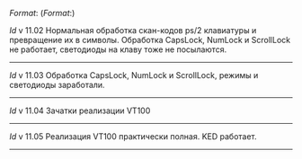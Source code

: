 $Format:%ci$ ($Format:%h$)

$Id$
v 11.02
Нормальная обработка скан-кодов ps/2 клавиатуры и превращение их в символы.
Обработка CapsLock, NumLock и ScrollLock не работает, светодиоды на клаву тоже не посылаются.

---

$Id$
v 11.03
Обработка CapsLock, NumLock и ScrollLock, режимы и светодиоды заработали.

---

$Id$
v 11.04
Зачатки реализации VT100

---

$Id$
v 11.05
Реализация VT100 практически полная. KED работает.

---
